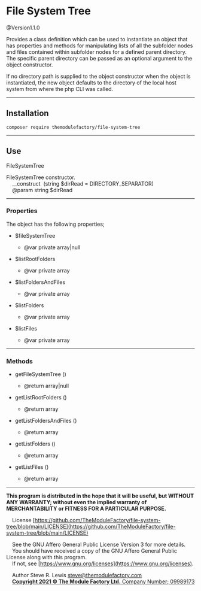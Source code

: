 # File System Tree

@Version1.1.0

Provides a class definition which can be used to instantiate an object that has properties and methods for manipulating lists of all the subfolder nodes and files contained within subfolder nodes for a defined parent directory.  The specific parent directory can be passed as an optional argument to the object constructor.

If no directory path is supplied to the object constructor when the object is instantiated, the new object defaults to the directory of the local host system from where the php CLI was called.

***

## Installation

```composer require themodulefactory/file-system-tree```

***

## Use
FileSystemTree

FileSystemTree constructor.<br>
&nbsp;&nbsp;&nbsp;&nbsp;__construct&nbsp;&nbsp;(string $dirRead = DIRECTORY_SEPARATOR)<br>
&nbsp;&nbsp;&nbsp;&nbsp;@param string $dirRead

***

### Properties
The object has the following properties;
* \$fileSystemTree
    * \@var private array|null
    

* \$listRootFolders
    * \@var private array
    

* \$listFoldersAndFiles
    * \@var private array
    

* \$listFolders
    * \@var private array
    

* \$listFiles
    * \@var private array

***

### Methods
* getFileSystemTree ()
    * \@return array|null
    

* getListRootFolders ()
    * \@return array
    

* getListFoldersAndFiles ()
    * \@return array
    

* getListFolders ()
    * \@return array
    

* getListFiles ()
    * \@return array

***

**This program is distributed in the hope that it will be useful, but WITHOUT ANY WARRANTY; without even the implied warranty of MERCHANTABILITY or FITNESS FOR A PARTICULAR PURPOSE.**

&nbsp;&nbsp;&nbsp;&nbsp;License [https://github.com/TheModuleFactory/file-system-tree/blob/main/LICENSE](https://github.com/TheModuleFactory/file-system-tree/blob/main/LICENSE)

&nbsp;&nbsp;&nbsp;&nbsp;See the GNU Affero General Public License Version 3 for more details.<br>
&nbsp;&nbsp;&nbsp;&nbsp;You should have received a copy of the GNU Affero General Public License along with this program.<br>
&nbsp;&nbsp;&nbsp;&nbsp;If not, see [https://www.gnu.org/licenses](https://www.gnu.org/licenses).

&nbsp;&nbsp;&nbsp;&nbsp;Author Steve R. Lewis <steve@themodulefactory.com><br>
&nbsp;&nbsp;&nbsp;&nbsp;[**Copyright 2021 &copy; The Module Factory Ltd.** Company Number; 09989173](https://www.themodulefactory.com)
